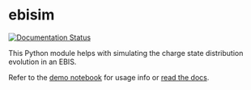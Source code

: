 # ebisim

[![Documentation Status](https://readthedocs.org/projects/ebisim/badge/?version=latest)](https://ebisim.readthedocs.io/en/latest/?badge=latest)


This Python module helps with simulating the charge state distribution evolution in an EBIS.

Refer to the [demo notebook](demo/demo.ipynb) for usage info or [read the docs](https://ebisim.readthedocs.io).